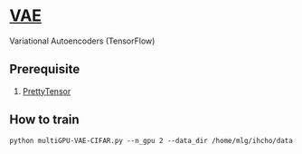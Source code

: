 # [VAE](https://arxiv.org/abs/1312.6114)
Variational Autoencoders (TensorFlow)

## Prerequisite
1. [PrettyTensor](https://github.com/google/prettytensor)

## How to train
```
python multiGPU-VAE-CIFAR.py --n_gpu 2 --data_dir /home/mlg/ihcho/data
```

